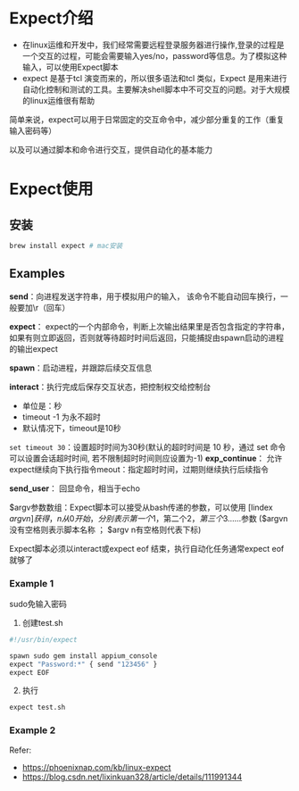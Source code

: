 # Expect介绍
- 在linux运维和开发中，我们经常需要远程登录服务器进行操作,登录的过程是一个交互的过程，可能会需要输入yes/no，password等信息。为了模拟这种输入，可以使用Expect脚本
- expect 是基于tcl 演变而来的，所以很多语法和tcl 类似，Expect 是用来进行自动化控制和测试的工具。主要解决shelI脚本中不可交互的问题。对于大规模的linux运维很有帮助

简单来说，expect可以用于日常固定的交互命令中，减少部分重复的工作（重复输入密码等）

以及可以通过脚本和命令进行交互，提供自动化的基本能力

# Expect使用

## 安装

```bash
brew install expect # mac安装
```

## Examples

**send**：向进程发送字符串，用于模拟用户的输入， 该命令不能自动回车换行，一般要加\r（回车）

**expect**： expect的一个内部命令，判断上次输出结果里是否包含指定的字符串，如果有则立即返回，否则就等待超时时间后返回，只能捕捉由spawn启动的进程的输出expect

**spawn**：启动进程，并跟踪后续交互信息

**interact**：执行完成后保存交互状态，把控制权交给控制台

- 单位是：秒
- timeout -1 为永不超时 
- 默认情况下，timeout是10秒

`set timeout 30`：设置超时时间为30秒(默认的超时时间是 10 秒，通过 set 命令可以设置会话超时时间, 若不限制超时时间则应设置为-1)
**exp_continue**： 允许expect继续向下执行指令meout：指定超时时间，过期则继续执行后续指令

**send_user**： 回显命令，相当于echo

$argv参数数组：Expect脚本可以接受从bash传递的参数，可以使用 [lindex $argv n] 获得，n从0开始，分别表示第一个$1，第二个$2，第三个$3……参数 ($argvn没有空格则表示脚本名称 ； $argv n有空格则代表下标)


Expect脚本必须以interact或expect eof 结束，执行自动化任务通常expect eof就够了

### Example 1
sudo免输入密码

1. 创建test.sh
```bash
#!/usr/bin/expect

spawn sudo gem install appium_console
expect "Password:*" { send "123456" }
expect EOF
```

2. 执行
```bash
expect test.sh
```

### Example 2
Refer: 
- https://phoenixnap.com/kb/linux-expect
- https://blog.csdn.net/lixinkuan328/article/details/111991344




